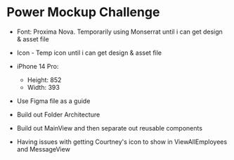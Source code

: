 #  Power Mockup Challenge

- Font: Proxima Nova. Temporarily using Monserrat until i can get design & asset file
- Icon - Temp icon until i can get design & asset file
- iPhone 14 Pro:
    - Height: 852
    - Width: 393
    
- Use Figma file as a guide
- Build out Folder Architecture

- Build out MainView and then separate out reusable components

- Having issues with getting Courtney's icon to show in ViewAllEmployees and MessageView

